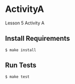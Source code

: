 # ActivityA
Lesson 5 Activity A

## Install Requirements
```
$ make install
```

## Run Tests

```
$ make test
```
